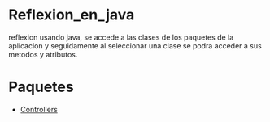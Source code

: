 # Reflexion_en_java

reflexion usando java, se accede a las clases de los paquetes de la aplicacion y seguidamente al seleccionar una clase se podra acceder a sus metodos y atributos.

# Paquetes

- <a href="https://github.com/Daryl110/Reflexion_en_java/tree/master/src/main/java/eam/lenguajes_formales/reflection/Controllers">Controllers</a>

